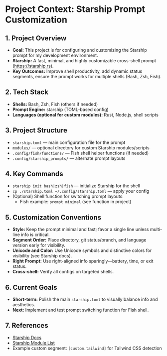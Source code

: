 # Project Context: Starship Prompt Customization

## 1. Project Overview
- **Goal:** This project is for configuring and customizing the Starship prompt for my development environment.
- **Starship:** A fast, minimal, and highly customizable cross-shell prompt (https://starship.rs).
- **Key Outcomes:** Improve shell productivity, add dynamic status segments, ensure the prompt works for multiple shells (Bash, Zsh, Fish).

## 2. Tech Stack
- **Shells:** Bash, Zsh, Fish (others if needed)
- **Prompt Engine:** starship (TOML-based config)
- **Languages (optional for custom modules):** Rust, Node.js, shell scripts

## 3. Project Structure
- `starship.toml` — main configuration file for the prompt
- `modules/` — optional directory for custom Starship modules/scripts
- `.config/fish/functions/` — Fish shell helper functions (if needed)
- `.config/starship_prompts/` — alternate prompt layouts

## 4. Key Commands
- `starship init bash|zsh|fish` — initialize Starship for the shell
- `cp ./starship.toml ~/.config/starship.toml` — apply your config
- (Optional) Shell function for switching prompt layouts:
  - Fish example: `prompt minimal` (see function in project)

## 5. Customization Conventions
- **Style:** Keep the prompt minimal and fast; favor a single line unless multi-line info is critical.
- **Segment Order:** Place directory, git status/branch, and language version early for visibility.
- **Unicode and Color:** Use Unicode symbols and distinctive colors for visibility (see Starship docs).
- **Right Prompt:** Use right-aligned info sparingly—battery, time, or exit status.
- **Cross-shell:** Verify all configs on targeted shells.

## 6. Current Goals
- **Short-term:** Polish the main `starship.toml` to visually balance info and aesthetics.
- **Next:** Implement and test prompt switching function for Fish shell.

## 7. References
- [Starship Docs](https://starship.rs/config/)
- [Starship Module List](https://starship.rs/config/#prompt)
- Example custom segment: `[custom.tailwind]` for Tailwind CSS detection